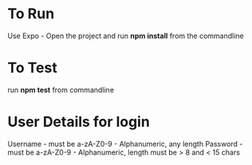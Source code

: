 
# To Run
Use Expo - Open the project and run **npm install** from the commandline

# To Test
run **npm test** from commandline

# User Details for login
Username - must be a-zA-Z0-9 - Alphanumeric, any length
Password - must be a-zA-Z0-9 - Alphanumeric, length must be > 8 and < 15 chars

